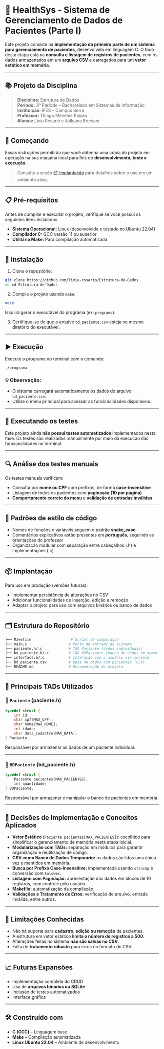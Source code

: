 # 🏥 HealthSys - Sistema de Gerenciamento de Dados de Pacientes (Parte I)

Este projeto consiste na **implementação da primeira parte de um sistema para gerenciamento de pacientes**, desenvolvido em linguagem C. O foco desta etapa está na **consulta e listagem de registros de pacientes**, com os dados armazenados em um **arquivo CSV** e carregados para um **vetor estático em memória**.

---

## 📚 Projeto da Disciplina

> **Disciplina:** Estrutura de Dados  
> **Período:** 3º Período – Bacharelado em Sistemas de Informação  
> **Instituição:** IFES – Campus Serra  
> **Professor:** Thiago Meireles Paixão  
> **Alunas:** Lívia Rosario e Jullyana Breciani

---

## 🚀 Começando

Essas instruções permitirão que você obtenha uma cópia do projeto em operação na sua máquina local para fins de **desenvolvimento, teste e execução**.

> Consulte a seção [📦 Implantação](#-implantação) para detalhes sobre o uso em um ambiente ativo.

---

## 📋 Pré-requisitos

Antes de compilar e executar o projeto, verifique se você possui os seguintes itens instalados:

- **Sistema Operacional:** Linux (desenvolvido e testado no Ubuntu 22.04)
- **Compilador C:** GCC versão 11 ou superior
- **Utilitário Make:** Para compilação automatizada

---

## 🔧 Instalação

1. Clone o repositório:

```bash
git clone https://github.com/livia-rosario/Estrutura-de-Dados
cd cd Estrutura-de-Dados
```

2. Compile o projeto usando `make`:

```bash
make
```

Isso irá gerar o executável do programa (ex: `programa`).

3. Certifique-se de que o arquivo `bd_paciente.csv` esteja no mesmo diretório do executável.

---

## ▶️ Execução

Execute o programa no terminal com o comando:

```bash
./programa
```

### 💡 Observação:
- O sistema carregará automaticamente os dados do arquivo `bd_paciente.csv`.
- Utilize o menu principal para acessar as funcionalidades disponíveis.

---

## 🧪 Executando os testes

Este projeto ainda **não possui testes automatizados** implementados nesta fase. Os testes são realizados manualmente por meio da execução das funcionalidades no terminal.

---

## 🔍 Análise dos testes manuais

Os testes manuais verificam:

- Consulta por **nome ou CPF** com prefixos, de forma **case-insensitive**
- Listagem de todos os pacientes com **paginação (10 por página)**
- **Comportamento correto do menu** e **validação de entradas inválidas**

---

## 🎨 Padrões de estilo de código

- Nomes de funções e variáveis seguem o padrão **snake_case**
- Comentários explicativos estão presentes em **português**, seguindo as orientações do professor
- Organização modular com separação entre cabeçalhos (.h) e implementações (.c)

---

## 📦 Implantação

Para uso em produção (versões futuras):

- Implementar persistência de alterações no CSV
- Adicionar funcionalidades de inserção, edição e remoção
- Adaptar o projeto para uso com arquivos binários ou banco de dados

---

## 🗂️ Estrutura do Repositório

```bash
├── Makefile                  # Script de compilação
├── main.c                   # Ponto de entrada do sistema
├── paciente.h/.c            # TAD Paciente (dados individuais)
├── bd_paciente.h/.c         # TAD BDPaciente (banco de dados em memória)
├── interface.h/.c           # Interação com o usuário via console
├── bd_paciente.csv          # Base de dados com pacientes (CSV)
├── README.md                # Documentação do projeto
```

---

## 🧱 Principais TADs Utilizados

### 🔹 `Paciente` (paciente.h)

```c
typedef struct {
    int id;
    char cpf[MAX_CPF];
    char nome[MAX_NOME];
    int idade;
    char data_cadastro[MAX_DATA];
} Paciente;
```

Responsável por armazenar os dados de um paciente individual.

---

### 🔹 `BDPaciente` (bd_paciente.h)

```c
typedef struct {
    Paciente pacientes[MAX_PACIENTES];
    int quantidade;
} BDPaciente;
```

Responsável por armazenar e manipular o banco de pacientes em memória.

---

## 🧠 Decisões de Implementação e Conceitos Aplicados

- **Vetor Estático** (`Paciente pacientes[MAX_PACIENTES]`): escolhido para simplificar o gerenciamento de memória nesta etapa inicial.
- **Modularização com TADs:** separação em módulos para garantir organização e reutilização de código.
- **CSV como Banco de Dados Temporário:** os dados são lidos uma única vez e mantidos em memória.
- **Busca por Prefixo Case-Insensitive:** implementada usando `strncmp` e conversão com `tolower`.
- **Listagem com Paginação:** apresentação dos dados em blocos de 10 registros, com controle pelo usuário.
- **Makefile:** automatização da compilação.
- **Validações e Tratamento de Erros:** verificação de arquivo, entrada inválida, entre outros.

---

## 📌 Limitações Conhecidas

- Não há suporte para **cadastro, edição ou remoção** de pacientes.
- A estrutura em vetor estático **limita o número de registros a 500**.
- Alterações feitas no sistema **não são salvas no CSV**.
- Falta de **tratamento robusto** para erros no formato do CSV.

---

## 📈 Futuras Expansões

- Implementação completa do CRUD
- Uso de **arquivos binários ou SQLite**
- Inclusão de testes automatizados
- Interface gráfica 

---

## 🛠️ Construído com

- **C (GCC)** – Linguagem base  
- **Make** – Compilação automatizada  
- **Linux Ubuntu 22.04** – Ambiente de desenvolvimento
